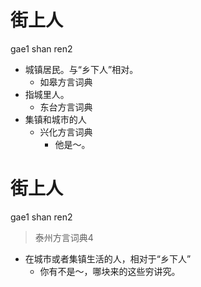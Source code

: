 # 街上人
gae1 shan ren2
+ 城镇居民。与“乡下人”相对。
  * 如皋方言词典
+ 指城里人。
  * 东台方言词典
+ 集镇和城市的人
  * 兴化方言词典
    - 他是～。

# 街上人
gae1 shan ren2
> 泰州方言词典4
- 在城市或者集镇生活的人，相对于“乡下人”
  - 你有不是～，哪块来的这些穷讲究。
